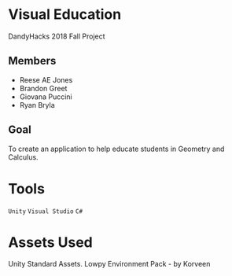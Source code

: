 # Visual Education
DandyHacks 2018 Fall Project

## Members
 - Reese AE Jones
 - Brandon Greet
 - Giovana Puccini
 - Ryan Bryla

## Goal
To create an application to help educate students in Geometry and Calculus.

# Tools
`Unity` `Visual Studio` `C#`

# Assets Used
Unity Standard Assets.
Lowpy Environment Pack - by Korveen
